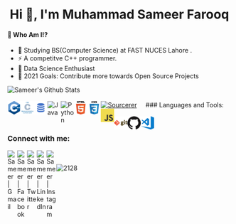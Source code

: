 <h1 align="center">Hi 👋, I'm Muhammad Sameer Farooq</h1>

#### 🤔 Who Am I!?

- 🏫 Studying BS(Computer Science) at FAST NUCES Lahore .
- ⚡️ A competitve C++ programmer.
- 🚀 Data Science Enthusiast
- 🥅 2021 Goals: Contribute more towards Open Source Projects

<img align="left" alt="Sameer's Github Stats" src="https://github-readme-stats.vercel.app/api?username=msameerfarooq&show_icons=true&hide_border=true" />
<br />
<br />
<a href="https://sourcerer.io/msameerfarooq"><img src="https://sourcerer.io/icons/logo-sharing.svg"height="48px" alt="Sourcerer"></a>
&nbsp;
&nbsp;
### Languages and Tools:

<img align="left" alt="C++" width="30px" src="https://raw.githubusercontent.com/github/explore/80688e429a7d4ef2fca1e82350fe8e3517d3494d/topics/cpp/cpp.png" />
<img align="left" alt="C" width="30px" src="https://raw.githubusercontent.com/github/explore/80688e429a7d4ef2fca1e82350fe8e3517d3494d/topics/c/c.png" />
<img align="left" alt="SQL" width="30px" src="https://raw.githubusercontent.com/github/explore/80688e429a7d4ef2fca1e82350fe8e3517d3494d/topics/sql/sql.png" />
<img align="left" alt="Java" width="30px" src="https://www.oracle.com/a/tech/img/cb88-java-logo-001.jpg" />
<img align="left" alt="Python" width="30px" src="https://www.python.org/static/opengraph-icon-200x200.png" />
<img align="left" alt="HTML5" width="30px" src="https://raw.githubusercontent.com/github/explore/80688e429a7d4ef2fca1e82350fe8e3517d3494d/topics/html/html.png" />
<img align="left" alt="CSS3" width="30px" src="https://raw.githubusercontent.com/github/explore/80688e429a7d4ef2fca1e82350fe8e3517d3494d/topics/css/css.png" />
<img align="left" alt="JavaScript" width="30px" src="https://raw.githubusercontent.com/github/explore/80688e429a7d4ef2fca1e82350fe8e3517d3494d/topics/javascript/javascript.png" />
<br><br />

<img align="left" alt="Git" width="30px" src="https://raw.githubusercontent.com/github/explore/80688e429a7d4ef2fca1e82350fe8e3517d3494d/topics/git/git.png" />
<img align="left" alt="GitHub" width="30px" src="https://raw.githubusercontent.com/github/explore/78df643247d429f6cc873026c0622819ad797942/topics/github/github.png" />
<img align="left" alt="Visual Studio Code" width="30px" src="https://raw.githubusercontent.com/github/explore/80688e429a7d4ef2fca1e82350fe8e3517d3494d/topics/visual-studio-code/visual-studio-code.png"/>

<br>

### Connect with me:
[<img align="left" alt="Sameer | Gmail" width="22px" src="https://cdn.jsdelivr.net/npm/simple-icons@v3/icons/gmail.svg" />][Gmail]
[<img align="left" alt="Sameer | Facebook" width="22px" src="https://cdn.jsdelivr.net/npm/simple-icons@v3/icons/facebook.svg" />][facebook]
[<img align="left" alt="Sameer | Twitter" width="22px" src="https://cdn.jsdelivr.net/npm/simple-icons@v3/icons/twitter.svg" />][twitter]
[<img align="left" alt="Sameer | LinkedIn" width="22px" src="https://cdn.jsdelivr.net/npm/simple-icons@v3/icons/linkedin.svg" />][linkedin]
[<img align="left" alt="Sameer | Instagram" width="22px" src="https://cdn.jsdelivr.net/npm/simple-icons@v3/icons/instagram.svg" />][instagram]
 <br />
<p align="left"> <img src="https://komarev.com/ghpvc/?username=msameerfarooq" alt="2128" /> </p>
<br />



[Gmail]: mailto:me.sameer.farooq@gmail.com
[facebook]: https://www.facebook.com/msameerfarooq
[instagram]: https://instagram.com/msameerfarooq
[twitter]: https://twitter.com/msameerfarooq
[linkedin]: https://www.linkedin.com/in/msameerfarooq/

